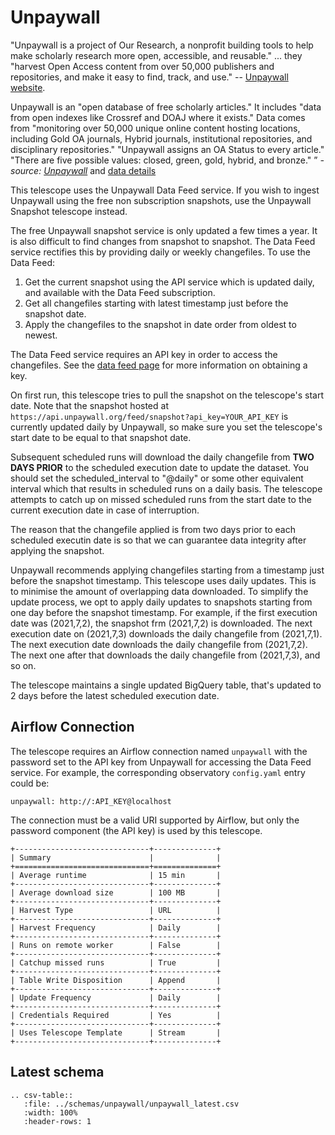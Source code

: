 # Unpaywall

"Unpaywall is a project of Our Research, a nonprofit building tools to help make scholarly
research more open, accessible, and reusable." ... they "harvest Open Access content from
over 50,000 publishers and repositories, and make it easy to find, track, and use."
-- [Unpaywall website](https://unpaywall.org/).

Unpaywall is an "open database of free scholarly articles." It includes "data from open indexes like Crossref 
and DOAJ where it exists." Data comes from "monitoring over 50,000 unique online content hosting locations, 
including Gold OA journals, Hybrid journals, institutional repositories, and disciplinary repositories." 
"Unpaywall assigns an OA Status to every article." "There are five possible values: closed, green, gold, 
hybrid, and bronze."
” _- source: [Unpaywall](https://unpaywall.org/)_ 
and [data details](https://unpaywall.org/data-format)

This telescope uses the Unpaywall Data Feed service.  If you wish to ingest Unpaywall using the free non subscription snapshots, use the Unpaywall Snapshot telescope instead.

The free Unpaywall snapshot service is only updated a few times a year.  It is also difficult to find changes
from snapshot to snapshot. The Data Feed service rectifies this by providing daily or weekly changefiles.
To use the Data Feed:
1. Get the current snapshot using the API service which is updated daily, and available with the Data Feed subscription.
2. Get all changefiles starting with latest timestamp just before the snapshot date.
3. Apply the changefiles to the snapshot in date order from oldest to newest.

The Data Feed service requires an API key in order to access the changefiles.  See the [data feed page](https://unpaywall.org/products/data-feed)
for more information on obtaining a key.  

On first run, this telescope tries to pull the snapshot on the telescope's start date.  Note that the snapshot hosted at `https://api.unpaywall.org/feed/snapshot?api_key=YOUR_API_KEY` is currently updated daily by Unpaywall, so make sure you set the telescope's start date to be equal to that snapshot date.

Subsequent scheduled runs will download the daily changefile from __TWO DAYS PRIOR__ to the scheduled execution date to update the dataset.  You should set the scheduled_interval to "@daily" or some other equivalent interval which that results in scheduled runs on a daily basis. The telescope attempts to catch up on missed scheduled runs from the start date to the current execution date in case of interruption.

The reason that the changefile applied is from two days prior to each scheduled executin date is so that we can guarantee data integrity after applying the snapshot.

Unpaywall recommends applying changefiles starting from a timestamp just before the snapshot timestamp. This telescope uses daily updates. This is to minimise the amount of overlapping data downloaded.  To simplify the update process, we opt to apply daily updates to snapshots starting from one day before the snapshot timestamp. For example, if the first execution date was (2021,7,2), the snapshot frm (2021,7,2) is downloaded.  The next execution date on (2021,7,3) downloads the daily changefile from (2021,7,1).  The next execution date downloads the daily changefile from (2021,7,2).  The next one after that downloads the daily changefile from (2021,7,3), and so on.

The telescope maintains a single updated BigQuery table, that's updated to 2 days before the latest scheduled execution date.

## Airflow Connection

The telescope requires an Airflow connection named `unpaywall` with the password set to the API key from Unpaywall for accessing the Data Feed service.  For example, the corresponding observatory `config.yaml` entry could be:

```
unpaywall: http://:API_KEY@localhost
```

The connection must be a valid URI supported by Airflow, but only the password component (the API key) is used by this telescope.

```eval_rst
+------------------------------+--------------+
| Summary                      |              |
+==============================+==============+
| Average runtime              | 15 min       |
+------------------------------+--------------+
| Average download size        | 100 MB       |
+------------------------------+--------------+
| Harvest Type                 | URL          |
+------------------------------+--------------+
| Harvest Frequency            | Daily        |
+------------------------------+--------------+
| Runs on remote worker        | False        |
+------------------------------+--------------+
| Catchup missed runs          | True         |
+------------------------------+--------------+
| Table Write Disposition      | Append       |
+------------------------------+--------------+
| Update Frequency             | Daily        |
+------------------------------+--------------+
| Credentials Required         | Yes          |
+------------------------------+--------------+
| Uses Telescope Template      | Stream       |
+------------------------------+--------------+
```

## Latest schema
``` eval_rst
.. csv-table::
   :file: ../schemas/unpaywall/unpaywall_latest.csv
   :width: 100%
   :header-rows: 1
```